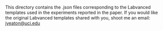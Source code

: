 This directory contains the .json files corresponding to the Labvanced templates used in the experiments reported in the paper. If you would like the original Labvanced templates shared with you, shoot me an email: jyeaton@uci.edu
